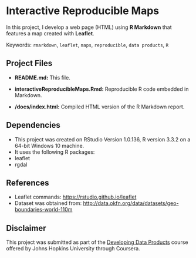 # Interactive Reproducible Maps

In this project, I develop a web page (HTML) using **R Markdown** that features a map created with **Leaflet**.

Keywords: `rmarkdown`, `leaflet`, `maps`, `reproducible`, `data products`, `R`

## Project Files ##

- **README.md:** This file.

- **interactiveReproducibleMaps.Rmd:** Reproducible R code embedded in Markdown.

- **/docs/index.html:** Compiled HTML version of the R Markdown report.

## Dependencies

- This project was created on RStudio Version 1.0.136, R version 3.3.2 on a 64-bit Windows 10 machine.
- It uses the following R packages: 
 - leaflet
 - rgdal

## References

- Leaflet commands: https://rstudio.github.io/leaflet
- Dataset was obtained from: http://data.okfn.org/data/datasets/geo-boundaries-world-110m

## Disclaimer

This project was submitted as part of the [Developing Data Products](https://www.coursera.org/learn/data-products) course offered by Johns Hopkins University through Coursera.
